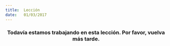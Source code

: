 ```yaml
---
title:  Lección
date:   01/03/2017
---
```


### <center>Todavía estamos trabajando en esta lección. Por favor, vuelva más tarde.</center>